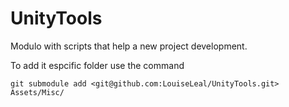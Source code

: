 # UnityTools
Modulo with scripts that help a new project development.

To add it espcific folder use the command 
```
git submodule add <git@github.com:LouiseLeal/UnityTools.git> Assets/Misc/
```
